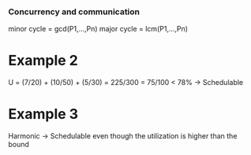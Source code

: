 ### Concurrency and communication
 
 minor cycle = gcd(P1,...,Pn)
 major cycle = lcm(P1,...,Pn)

# Example 2
U = (7/20) + (10/50) + (5/30) = 225/300 = 75/100 < 78% -> Schedulable

# Example 3
Harmonic -> Schedulable even though the utilization is higher than the bound


